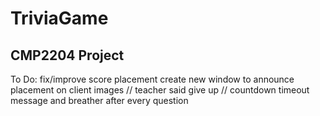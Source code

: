 # TriviaGame
CMP2204 Project
---------------
To Do:
fix/improve score placement
create new window to announce placement on client
images // teacher said give up //
countdown
timeout message and breather after every question